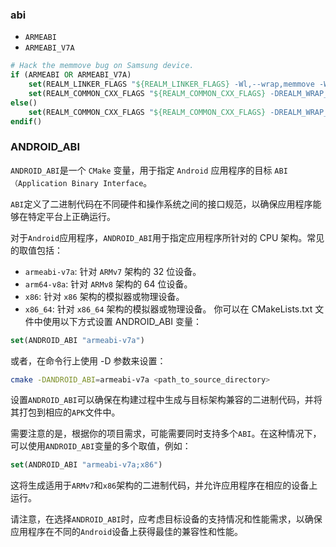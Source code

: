 ### abi

+ `ARMEABI`
+ `ARMEABI_V7A`

```cmake
# Hack the memmove bug on Samsung device.
if (ARMEABI OR ARMEABI_V7A)
    set(REALM_LINKER_FLAGS "${REALM_LINKER_FLAGS} -Wl,--wrap,memmove -Wl,--wrap,memcpy")
    set(REALM_COMMON_CXX_FLAGS "${REALM_COMMON_CXX_FLAGS} -DREALM_WRAP_MEMMOVE=1")
else()
    set(REALM_COMMON_CXX_FLAGS "${REALM_COMMON_CXX_FLAGS} -DREALM_WRAP_MEMMOVE=0")
endif()
```

### ANDROID_ABI

`ANDROID_ABI`是一个 `CMake` 变量，用于指定 `Android` 应用程序的目标 `ABI（Application Binary Interface`。

`ABI`定义了二进制代码在不同硬件和操作系统之间的接口规范，以确保应用程序能够在特定平台上正确运行。

对于`Android`应用程序，`ANDROID_ABI`用于指定应用程序所针对的 CPU 架构。常见的取值包括：

+ `armeabi-v7a`: 针对 `ARMv7` 架构的 32 位设备。
+ `arm64-v8a`: 针对 `ARMv8` 架构的 64 位设备。
+ `x86`: 针对 `x86` 架构的模拟器或物理设备。
+ `x86_64`: 针对 `x86_64` 架构的模拟器或物理设备。
  你可以在 CMakeLists.txt 文件中使用以下方式设置 ANDROID_ABI 变量：

```cmake
set(ANDROID_ABI "armeabi-v7a")
```

或者，在命令行上使用 -D 参数来设置：

```bash
cmake -DANDROID_ABI=armeabi-v7a <path_to_source_directory>
```

设置`ANDROID_ABI`可以确保在构建过程中生成与目标架构兼容的二进制代码，并将其打包到相应的`APK`文件中。

需要注意的是，根据你的项目需求，可能需要同时支持多个`ABI`。在这种情况下，可以使用`ANDROID_ABI`变量的多个取值，例如：

```cmake
set(ANDROID_ABI "armeabi-v7a;x86")
```

这将生成适用于`ARMv7`和`x86`架构的二进制代码，并允许应用程序在相应的设备上运行。

请注意，在选择`ANDROID_ABI`时，应考虑目标设备的支持情况和性能需求，以确保应用程序在不同的`Android`设备上获得最佳的兼容性和性能。
